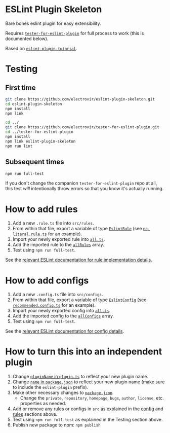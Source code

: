 # ESLint Plugin Skeleton

Bare bones eslint plugin for easy extensibility.

Requires [`tester-for-eslint-plugin`](https://github.com/electrovir/tester-for-eslint-plugin) for full process to work (this is documented below).

Based on [`eslint-plugin-tutorial`](https://github.com/Quramy/eslint-plugin-tutorial).

# Testing

## First time

```bash
git clone https://github.com/electrovir/eslint-plugin-skeleton.git
cd eslint-plugin-skeleton
npm install
npm link

cd ../
git clone https://github.com/electrovir/tester-for-eslint-plugin.git
cd ../tester-for-eslint-plugin
npm install
npm link eslint-plugin-skeleton
npm run lint
```

## Subsequent times

```bash
npm run full-test
```

If you don't change the companion `tester-for-eslint-plugin` repo at all, this test _will_ intentionally throw errors so that you know it's actually running.

# How to add rules

1. Add a new `.rule.ts` file into `src/rules`.
2. From within that file, export a variable of type [`EslintRule`](https://github.com/electrovir/eslint-plugin-skeleton/blob/master/src/rule.ts#L8) (see [`no-literal.rule.ts`](https://github.com/electrovir/eslint-plugin-skeleton/blob/master/src/rules/no-literal.rule.ts) for an example).
3. Import your newly exported rule into [`all.ts`](https://github.com/electrovir/eslint-plugin-skeleton/blob/master/src/all.ts).
4. Add the imported rule to the [`allRules`](https://github.com/electrovir/eslint-plugin-skeleton/blob/master/src/all.ts) array.
5. Test using `npm run full-test`.

See the [relevant ESLint documentation for rule implementation details](https://eslint.org/docs/developer-guide/working-with-rules).

# How to add configs

1. Add a new `.config.ts` file into `src/configs`.
2. From within that file, export a variable of type [`EslintConfig`](https://github.com/electrovir/eslint-plugin-skeleton/blob/master/src/config.ts#L3) (see [`recommended.config.ts`](https://github.com/electrovir/eslint-plugin-skeleton/blob/master/src/configs/recommended.config.ts) for an example).
3. Import your newly exported config into [`all.ts`](https://github.com/electrovir/eslint-plugin-skeleton/blob/master/src/all.ts).
4. Add the imported config to the [`allConfigs`](https://github.com/electrovir/eslint-plugin-skeleton/blob/master/src/all.ts#L8) array.
5. Test using `npm run full-test`.

See the [relevant ESLint documentation for config details](https://eslint.org/docs/developer-guide/shareable-configs).

# How to turn this into an independent plugin

1. Change [`pluginName` in `plugin.ts`](https://github.com/electrovir/eslint-plugin-skeleton/blob/master/src/plugin.ts) to reflect your new plugin name.
2. Change [`name` in `package.json`](https://github.com/electrovir/eslint-plugin-skeleton/blob/master/package.json) to reflect your new plugin name (make sure to include the `eslint-plugin` prefix).
3. Make other necessary changes to [`package.json`](https://github.com/electrovir/eslint-plugin-skeleton/blob/master/package.json).
    - Change the `private`, `repository`, `homepage`, `bugs`, `author`, `license`, etc. properties as needed.
4. Add or remove any rules or configs in `src` as explained in the [config](#how-to-add-configs) and [rules](#how-to-add-rules) sections above.
5. Test using `npm run full-test` as explained in the Testing section above.
6. Publish new package to npm: `npm publish`
